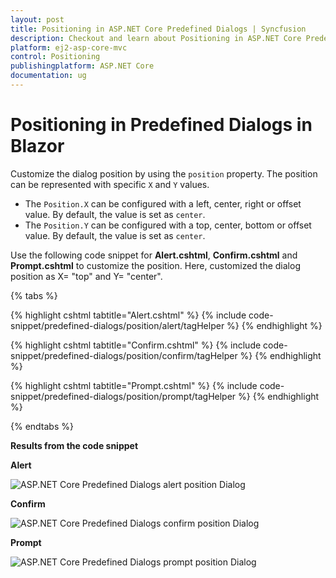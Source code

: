 ```yaml
---
layout: post
title: Positioning in ASP.NET Core Predefined Dialogs | Syncfusion
description: Checkout and learn about Positioning in ASP.NET Core Predefined Dialogs of Syncfusion Essential JS 2 and more details.
platform: ej2-asp-core-mvc
control: Positioning
publishingplatform: ASP.NET Core
documentation: ug
---
```


# Positioning in Predefined Dialogs in Blazor

Customize the dialog position by using the `position` property. The position can be represented with specific `X` and `Y` values.

* The `Position.X` can be configured with a left, center, right or offset value. By default, the value is set as `center`.
* The `Position.Y` can be configured with a top, center, bottom or offset value. By default, the value is set as `center`.

Use the following code snippet for **Alert.cshtml**, **Confirm.cshtml** and **Prompt.cshtml** to customize the position. Here, customized the dialog position as X= "top" and Y= "center".

{% tabs %}

{% highlight cshtml tabtitle="Alert.cshtml" %}
{% include code-snippet/predefined-dialogs/position/alert/tagHelper %}
{% endhighlight %}

{% highlight cshtml tabtitle="Confirm.cshtml" %}
{% include code-snippet/predefined-dialogs/position/confirm/tagHelper %}
{% endhighlight %}

{% highlight cshtml tabtitle="Prompt.cshtml" %}
{% include code-snippet/predefined-dialogs/position/prompt/tagHelper %}
{% endhighlight %}

{% endtabs %}

**Results from the code snippet**

**Alert**

![ASP.NET Core Predefined Dialogs alert position Dialog](./images/alert-position.png)

**Confirm**

![ASP.NET Core Predefined Dialogs confirm position Dialog](./images/confirm-position.png)

**Prompt**

![ASP.NET Core Predefined Dialogs prompt position Dialog](./images/prompt-position.png)